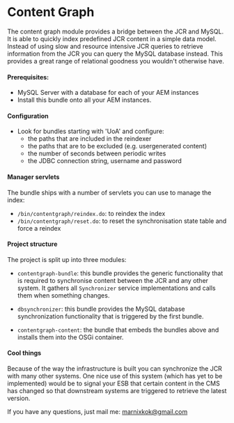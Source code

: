 # Content Graph

The content graph module provides a bridge between the JCR and MySQL. It is able to quickly index predefined JCR content in a simple data model. Instead of using slow and resource intensive JCR queries to retrieve information from the JCR you can query the MySQL database instead. This provides a great range of relational goodness you wouldn't otherwise have. 

#### Prerequisites:

* MySQL Server with a database for each of your AEM instances
* Install this bundle onto all your AEM instances.

#### Configuration

* Look for bundles starting with 'UoA' and configure:
	* the paths that are included in the reindexer
	* the paths that are to be excluded (e.g. usergenerated content)
	* the number of seconds between periodic writes
	* the JDBC connection string, username and password

#### Manager servlets

The bundle ships with a number of servlets you can use to manage the index:

* `/bin/contentgraph/reindex.do`: to reindex the index
* `/bin/contentgraph/reset.do`: to reset the synchronisation state table and force a reindex

#### Project structure

The project is split up into three modules:

* `contentgraph-bundle`: this bundle provides the generic functionality that is required to synchronise content between the JCR and any other system. It gathers all `Synchronizer` service implementations and calls them when something changes.

* `dbsynchronizer`: this bundle provides the MySQL database synchronization functionality that is triggered by the first bundle.

* `contentgraph-content`: the bundle that embeds the bundles above and installs them into the OSGi container.

#### Cool things

Because of the way the infrastructure is built you can synchronize the JCR with many other systems. One nice use of this system (which has yet to be implemented) would be to signal your ESB that certain content in the CMS has changed so that downstream systems are triggered to retrieve the latest version.

If you have any questions, just mail me: marnixkok@gmail.com